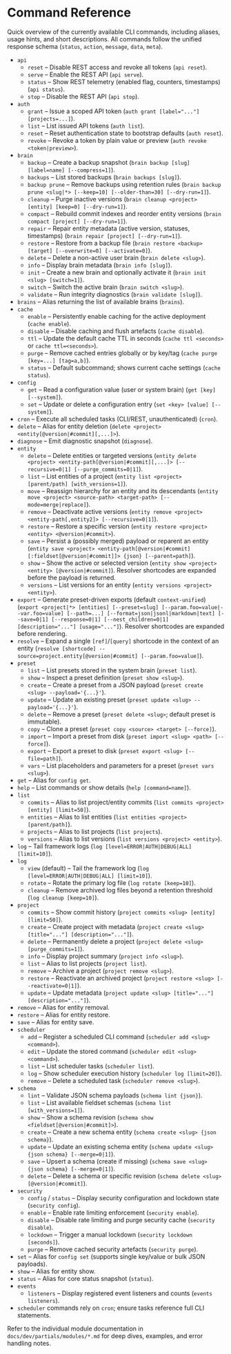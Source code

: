 # Command Reference

Quick overview of the currently available CLI commands, including aliases, usage hints, and short descriptions. All commands follow the unified response schema (`status`, `action`, `message`, `data`, `meta`).

- `api`
    - `reset` – Disable REST access and revoke all tokens (`api reset`).
    - `serve` – Enable the REST API (`api serve`).
    - `status` – Show REST telemetry (enabled flag, counters, timestamps) (`api status`).
    - `stop` – Disable the REST API (`api stop`).
- `auth`
    - `grant` – Issue a scoped API token (`auth grant [label="..."] [projects=...]`).
    - `list` – List issued API tokens (`auth list`).
    - `reset` – Reset authentication state to bootstrap defaults (`auth reset`).
    - `revoke` – Revoke a token by plain value or preview (`auth revoke <token|preview>`).
- `brain`
    - `backup` – Create a backup snapshot (`brain backup [slug] [label=name] [--compress=1]`).
    - `backups` – List stored backups (`brain backups [slug]`).
    - `backup prune` – Remove backups using retention rules (`brain backup prune <slug|*> [--keep=10] [--older-than=30] [--dry-run=1]`).
    - `cleanup` – Purge inactive versions (`brain cleanup <project> [entity] [keep=0] [--dry-run=1]`).
    - `compact` – Rebuild commit indexes and reorder entity versions (`brain compact [project] [--dry-run=1]`).
    - `repair` – Repair entity metadata (active version, statuses, timestamps) (`brain repair [project] [--dry-run=1]`).
    - `restore` – Restore from a backup file (`brain restore <backup> [target] [--overwrite=0] [--activate=0]`).
    - `delete` – Delete a non-active user brain (`brain delete <slug>`).
    - `info` – Display brain metadata (`brain info [slug]`).
    - `init` – Create a new brain and optionally activate it (`brain init <slug> [switch=1]`).
    - `switch` – Switch the active brain (`brain switch <slug>`).
    - `validate` – Run integrity diagnostics (`brain validate [slug]`).
- `brains` – Alias returning the list of available brains (`brains`).
- `cache`
    - `enable` – Persistently enable caching for the active deployment (`cache enable`).
    - `disable` – Disable caching and flush artefacts (`cache disable`).
    - `ttl` – Update the default cache TTL in seconds (`cache ttl <seconds>` or `cache ttl=<seconds>`).
    - `purge` – Remove cached entries globally or by key/tag (`cache purge [key=...] [tag=a,b]`).
    - `status` – Default subcommand; shows current cache settings (`cache status`).
- `config`
    - `get` – Read a configuration value (user or system brain) (`get [key] [--system]`).
    - `set` – Update or delete a configuration entry (`set <key> [value] [--system]`).
- `cron` – Execute all scheduled tasks (CLI/REST, unauthenticated) (`cron`).
- `delete` – Alias for entity deletion (`delete <project> <entity[@version|#commit][,...]>`).
- `diagnose` – Emit diagnostic snapshot (`diagnose`).
- `entity`
    - `delete` – Delete entities or targeted versions (`entity delete <project> <entity-path[@version|#commit][,...]> [--recursive=0|1] [--purge_commits=0|1]`).
    - `list` – List entities of a project (`entity list <project> [parent/path] [with_versions=1]`).
    - `move` – Reassign hierarchy for an entity and its descendants (`entity move <project> <source-path> <target-path> [--mode=merge|replace]`).
    - `remove` – Deactivate active versions (`entity remove <project> <entity-path[,entity2]> [--recursive=0|1]`).
    - `restore` – Restore a specific version (`entity restore <project> <entity> <@version|#commit>`).
    - `save` – Persist a (possibly merged) payload or reparent an entity (`entity save <project> <entity-path[@version|#commit][:fieldset[@version|#commit]]> {json} [--parent=path]`).
    - `show` – Show the active or selected version (`entity show <project> <entity> [@version|#commit]`). Resolver shortcodes are expanded before the payload is returned.
    - `versions` – List versions for an entity (`entity versions <project> <entity>`).
- `export` – Generate preset-driven exports (default `context-unified`) (`export <project|*> [entities] [--preset=slug] [--param.foo=value|--var.foo=value] [--path=...] [--format=json|jsonl|markdown|text] [--save=0|1] [--response=0|1] [--nest_children=0|1] [description="..."] [usage="..."]`). Resolver shortcodes are expanded before rendering.
- `resolve` – Expand a single `[ref]`/`[query]` shortcode in the context of an entity (`resolve [shortcode] --source=project.entity[@version|#commit] [--param.foo=value]`).
- `preset`
    - `list` – List presets stored in the system brain (`preset list`).
    - `show` – Inspect a preset definition (`preset show <slug>`).
    - `create` – Create a preset from a JSON payload (`preset create <slug> --payload='{...}'`).
    - `update` – Update an existing preset (`preset update <slug> --payload='{...}'`).
    - `delete` – Remove a preset (`preset delete <slug>`; default preset is immutable).
    - `copy` – Clone a preset (`preset copy <source> <target> [--force]`).
    - `import` – Import a preset from disk (`preset import <slug> <path> [--force]`).
    - `export` – Export a preset to disk (`preset export <slug> [--file=path]`).
    - `vars` – List placeholders and parameters for a preset (`preset vars <slug>`).
- `get` – Alias for `config get`.
- `help` – List commands or show details (`help [command=name]`).
- `list`
    - `commits` – Alias to list project/entity commits (`list commits <project> [entity] [limit=50]`).
    - `entities` – Alias to list entities (`list entities <project> [parent/path]`).
    - `projects` – Alias to list projects (`list projects`).
    - `versions` – Alias to list versions (`list versions <project> <entity>`).
- `log` – Tail framework logs (`log [level=ERROR|AUTH|DEBUG|ALL] [limit=10]`).
- `log`
    - `view` (default) – Tail the framework log (`log [level=ERROR|AUTH|DEBUG|ALL] [limit=10]`).
    - `rotate` – Rotate the primary log file (`log rotate [keep=10]`).
    - `cleanup` – Remove archived log files beyond a retention threshold (`log cleanup [keep=10]`).
- `project`
    - `commits` – Show commit history (`project commits <slug> [entity] [limit=50]`).
    - `create` – Create project with metadata (`project create <slug> [title="..."] [description="..."]`).
    - `delete` – Permanently delete a project (`project delete <slug> [purge_commits=1]`).
    - `info` – Display project summary (`project info <slug>`).
    - `list` – Alias to list projects (`project list`).
    - `remove` – Archive a project (`project remove <slug>`).
    - `restore` – Reactivate an archived project (`project restore <slug> [--reactivate=0|1]`).
    - `update` – Update metadata (`project update <slug> [title="..."] [description="..."]`).
- `remove` – Alias for entity removal.
- `restore` – Alias for entity restore.
- `save` – Alias for entity save.
- `scheduler`
    - `add` – Register a scheduled CLI command (`scheduler add <slug> <command>`).
    - `edit` – Update the stored command (`scheduler edit <slug> <command>`).
    - `list` – List scheduler tasks (`scheduler list`).
    - `log` – Show scheduler execution history (`scheduler log [limit=20]`).
    - `remove` – Delete a scheduled task (`scheduler remove <slug>`).
- `schema`
    - `lint` – Validate JSON schema payloads (`schema lint {json}`).
    - `list` – List available fieldset schemas (`schema list [with_versions=1]`).
    - `show` – Show a schema revision (`schema show <fieldset[@version|#commit]>`).
    - `create` – Create a new schema entity (`schema create <slug> {json schema}`).
    - `update` – Update an existing schema entity (`schema update <slug> {json schema} [--merge=0|1]`).
    - `save` – Upsert a schema (create if missing) (`schema save <slug> {json schema} [--merge=0|1]`).
    - `delete` – Delete a schema or specific revision (`schema delete <slug> [@version|#commit]`).
- `security`
    - `config` / `status` – Display security configuration and lockdown state (`security config`).
    - `enable` – Enable rate limiting enforcement (`security enable`).
    - `disable` – Disable rate limiting and purge security cache (`security disable`).
    - `lockdown` – Trigger a manual lockdown (`security lockdown [seconds]`).
    - `purge` – Remove cached security artefacts (`security purge`).
- `set` – Alias for `config set` (supports single key/value or bulk JSON payloads).
- `show` – Alias for entity show.
- `status` – Alias for core status snapshot (`status`).
- `events`
    - `listeners` – Display registered event listeners and counts (`events listeners`).
- `scheduler` commands rely on `cron`; ensure tasks reference full CLI statements.

Refer to the individual module documentation in `docs/dev/partials/modules/*.md` for deep dives, examples, and error handling notes.
